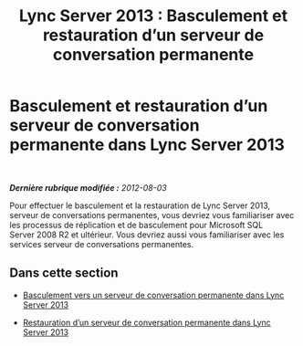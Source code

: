 ﻿---
title: 'Lync Server 2013 : Basculement et restauration d’un serveur de conversation permanente'
TOCTitle: Basculement et restauration d’un serveur de conversation permanente
ms:assetid: bc9a791f-d15c-48c8-8682-1a8ad19d8c75
ms:mtpsurl: https://technet.microsoft.com/fr-fr/library/JJ205214(v=OCS.15)
ms:contentKeyID: 49298663
ms.date: 05/20/2016
mtps_version: v=OCS.15
ms.translationtype: HT
---

# Basculement et restauration d’un serveur de conversation permanente dans Lync Server 2013

 

_**Dernière rubrique modifiée :** 2012-08-03_

Pour effectuer le basculement et la restauration de Lync Server 2013, serveur de conversations permanentes, vous devriez vous familiariser avec les processus de réplication et de basculement pour Microsoft SQL Server 2008 R2 et ultérieur. Vous devriez aussi vous familiariser avec les services serveur de conversations permanentes.

## Dans cette section

  - [Basculement vers un serveur de conversation permanente dans Lync Server 2013](lync-server-2013-failing-over-persistent-chat-server.md)

  - [Restauration d’un serveur de conversation permanente dans Lync Server 2013](lync-server-2013-failing-back-persistent-chat-server.md)

